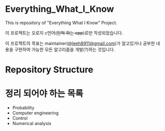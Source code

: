 # Everything_What_I_Know
This is repository of "Everything What I Know" Project.

이 프로젝트는 오로지 c언어(~~인척 하는 cpp~~)로만 작성되었습니다.

이 프로젝트의 목표는 maintainer(@leeh8911@gmail.com)가 알고있거나 공부한 내용을 구현하여 가능한 모든 알고리즘을 개발(?)하는 것입니다.







# Repository Structure

# 정리 되어야 하는 목록
* Probability
* Computer engineering
* Control
* Numerical analysis

